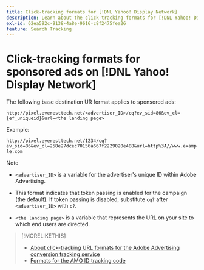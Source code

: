 ```yaml
---
title: Click-tracking formats for [!DNL Yahoo! Display Network]
description: Learn about the click-tracking formats for [!DNL Yahoo! Display Network] accounts.
exl-id: 62ea592c-9138-4a8e-9616-c8f2475fea26
feature: Search Tracking
---
```

# Click-tracking formats for sponsored ads on [!DNL Yahoo! Display Network]

The following base destination UR format applies to sponsored ads:

`http://pixel.everesttech.net/<advertiser_ID>/cq?ev_sid=86&ev_cl={ef_uniqueid}&url=<the landing page>`

Example:

`http://pixel.everesttech.net/1234/cq?ev_sid=86&ev_cl=258e27dcec70156a667f2229020e488&url=http%3A//www.example.com`

>[!NOTE]
>
>* `<advertiser_ID>` is a variable for the advertiser's unique ID within Adobe Advertising.
>
>* This format indicates that token passing is enabled for the campaign (the default). If token passing is disabled, substitute `cq?` after `<advertiser_ID>` with `c?`.
>
>* `<the landing page>` is a variable that represents the URL on your site to which end users are directed.

>[!MORELIKETHIS]
>
>* [About click-tracking URL formats for the Adobe Advertising conversion tracking service](formats-click-tracking-about.md)
>* [Formats for the AMO ID tracking code](skwcid-tracking-parameter.md)
